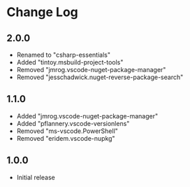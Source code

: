 # Change Log

## 2.0.0
- Renamed to "csharp-essentials"
- Added "tintoy.msbuild-project-tools"
- Removed "jmrog.vscode-nuget-package-manager"
- Removed "jesschadwick.nuget-reverse-package-search"

## 1.1.0
- Added "jmrog.vscode-nuget-package-manager"
- Added "pflannery.vscode-versionlens"
- Removed "ms-vscode.PowerShell"
- Removed "eridem.vscode-nupkg"

## 1.0.0
- Initial release
